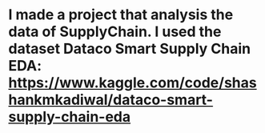 # I made a project that analysis the data of SupplyChain. I used the dataset Dataco Smart Supply Chain EDA: https://www.kaggle.com/code/shashankmkadiwal/dataco-smart-supply-chain-eda
